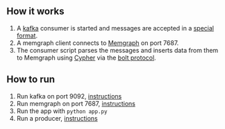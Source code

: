 ## How it works
1. A [kafka](https://kafka.apache.org) consumer is started and messages are accepted in a [special format](/kafka).
2. A memgraph client connects to [Memgraph](https://memgraph.com/) on port 7687.
3. The consumer script parses the messages and inserts data from them to Memgraph using [Cypher](https://opencypher.org/) via the [bolt protocol](https://en.wikipedia.org/wiki/Bolt_\(network_protocol\)).

## How to run

1. Run kafka on port 9092, [instructions](/kafka)
2. Run memgraph on port 7687, [instructions](/memgraph)
3. Run the app with `python app.py`
4. Run a producer, [instructions](/kefka/producer)
